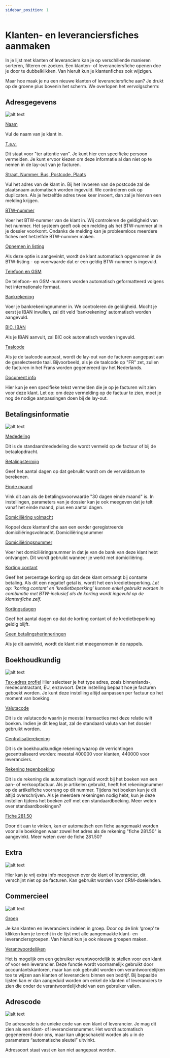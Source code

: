```yaml
---
sidebar_position: 1
---
```


# Klanten- en leveranciersfiches aanmaken
In je lijst met klanten of leveranciers kan je op verschillende manieren sorteren, filteren en zoeken. Een klanten- of leveranciersfiche openen doe je door te dubbelklikken. Van hieruit kun je klantenfiches ook wijzigen. 

Maar hoe maak je nu een nieuwe klanten of leveranciersfiche aan? Je drukt op de groene plus bovenin het scherm. We overlopen het vervolgscherm: 

## Adresgegevens

![alt text](../../../resources/klantenenleveranciers/image-1.png)

<u>Naam</u>

Vul de naam van je klant in.

<u>T.a.v.</u>

Dit staat voor "ter attentie van". Je kunt hier een specifieke persoon vermelden. Je kunt ervoor kiezen om deze informatie al dan niet op te nemen in de lay-out van je facturen.

<u>Straat, Nummer, Bus, Postcode, Plaats</u>

Vul het adres van de klant in. Bij het invoeren van de postcode zal de plaatsnaam automatisch worden ingevuld. We controleren ook op duplicaten. Als je hetzelfde adres twee keer invoert, dan zal je hiervan een melding krijgen.

<u>BTW-nummer</u>

Voer het BTW-nummer van de klant in. Wij controleren de geldigheid van het nummer. Het systeem geeft ook een melding als het BTW-nummer al in je dossier voorkomt. Ondanks de melding kan je probleemloos meerdere fiches met hetzelfde BTW-nummer maken. 

<u>Opnemen in listing</u>

Als deze optie is aangevinkt, wordt de klant automatisch opgenomen in de BTW-listing - op voorwaarde dat er een geldig BTW-nummer is ingevuld.

<u>Telefoon en GSM</u>

De telefoon- en GSM-nummers worden automatisch geformatteerd volgens het internationale formaat.

<u>Bankrekening</u>

Voer je bankrekeningnummer in. We controleren de geldigheid. Mocht je eerst je IBAN invullen, zal dit veld ‘bankrekening’ automatisch worden aangevuld. 

<u>BIC, IBAN</u>

Als je IBAN aanvult, zal BIC ook automatisch worden ingevuld.

<u>Taalcode</u>

Als je de taalcode aanpast, wordt de lay-out van de facturen aangepast aan de geselecteerde taal. Bijvoorbeeld, als je de taalcode op "FR" zet, zullen de facturen in het Frans worden gegenereerd ipv het Nederlands.

<u>Document info</u>

Hier kun je een specifieke tekst vermelden die je op je facturen wilt zien voor deze klant.
Let op: om deze vermelding op de factuur te zien, moet je nog de nodige aanpassingen doen bij de lay-out.

## Betalingsinformatie

 ![alt text](../../../resources/klantenenleveranciers/image-2.png)

<u>Mededeling</u>

Dit is de standaardmededeling die wordt vermeld op de factuur of bij de betaalopdracht.

<u>Betalingstermijn</u>

Geef het aantal dagen op dat gebruikt wordt om de vervaldatum te berekenen.

<u>Einde maand</u>

Vink dit aan als de betalingsvoorwaarde "30 dagen einde maand" is. In instellingen, parameters van je dossier kan je ook meegeven dat je telt vanaf het einde maand, plus een aantal dagen. 

<u>Domiciliëring volmacht</u>

Koppel deze klantenfiche aan een eerder geregistreerde domiciliëringsvolmacht.
Domiciliëringsnummer

<u>Domiciliëringsnummer</u>

Voer het domiciliëringsnummer in dat je van de bank van deze klant hebt ontvangen. Dit wordt gebruikt wanneer je werkt met domiciliëring.

<u>Korting contant</u>

Geef het percentage korting op dat deze klant ontvangt bij contante betaling. Als dit een negatief getal is, wordt het een kredietbeperking.
*Let op: ‘korting contant’ en ‘kredietbeperking’ kunnen enkel gebruikt worden in combinatie met BTW-inclusief als de korting wordt ingevuld op de klantenfiche zelf.*

<u>Kortingsdagen</u>

Geef het aantal dagen op dat de korting contant of de kredietbeperking geldig blijft.

<u>Geen betalingsherinneringen</u>

Als je dit aanvinkt, wordt de klant niet meegenomen in de rappels.

## Boekhoudkundig

![alt text](../../../resources/klantenenleveranciers/image-3.png)

<u>Tax-adres profiel</u>
Hier selecteer je het type adres, zoals binnenlands-, medecontractant, EU, enzovoort. Deze instelling bepaalt hoe je facturen geboekt worden. Je kunt deze instelling altijd aanpassen per factuur op het moment van boeking.

<u>Valutacode</u>

Dit is de valutacode waarin je meestal transacties met deze relatie wilt boeken. Indien je dit leeg laat, zal de standaard valuta van het dossier gebruikt worden.

<u>Centralisatierekening</u>

Dit is de boekhoudkundige rekening waarop de verrichtingen gecentraliseerd worden: meestal 400000 voor klanten, 440000 voor leveranciers.

<u>Rekening tegenboeking</u>

Dit is de rekening die automatisch ingevuld wordt bij het boeken van een aan- of verkoopfactuur. Als je artikelen gebruikt, heeft het rekeningnummer op de artikelfiche voorrang op dit nummer. Tijdens het boeken kun je dit altijd overschrijven. Als je meerdere rekeningen nodig hebt, kun je deze instellen tijdens het boeken zelf met een standaardboeking. Meer weten over standaardboekingen? 

<u>Fiche 281.50</u>

Door dit aan te vinken, kan er automatisch een fiche aangemaakt worden voor alle boekingen waar zowel het adres als de rekening "fiche 281.50" is aangevinkt. Meer weten over de fiche 281.50? 

## Extra

![alt text](../../../resources/klantenenleveranciers/image-4.png)

Hier kan je vrij extra info meegeven over de klant of leverancier, dit verschijnt niet op de facturen. Kan gebruikt worden voor CRM-doeleinden. 

## Commercieel

![alt text](../../../resources/klantenenleveranciers/image-5.png)

<u>Groep</u>

Je kan klanten en leveranciers indelen in groep. Door op de link ‘groep’ te klikken kom je terecht in de lijst met alle aangemaakte klant- en leveranciersgroepen. Van hieruit kun je ook nieuwe groepen maken. 

<u>Verantwoordelijken</u>

Het is mogelijk om een gebruiker verantwoordelijk te stellen voor een klant of voor een leverancier.  Deze functie wordt voornamelijk gebruikt door accountantskantoren, maar kan ook gebruikt worden om verantwoordelijken toe te wijzen aan klanten of leveranciers binnen een bedrijf. Bij bepaalde lijsten kan er dan aangeduid worden om enkel de klanten of leveranciers te zien die onder de verantwoordelijkheid van een gebruiker vallen.

## Adrescode

![alt text](../../../resources/klantenenleveranciers/image-6.png)

De adrescode is de unieke code van een klant of leverancier. Je mag dit zien als een klant- of leveranciersnummer. Het wordt automatisch gegenereerd door ons, maar kan uitgeschakeld worden als u in de parameters “automatische sleutel” uitvinkt. 

Adressoort staat vast en kan niet aangepast worden.